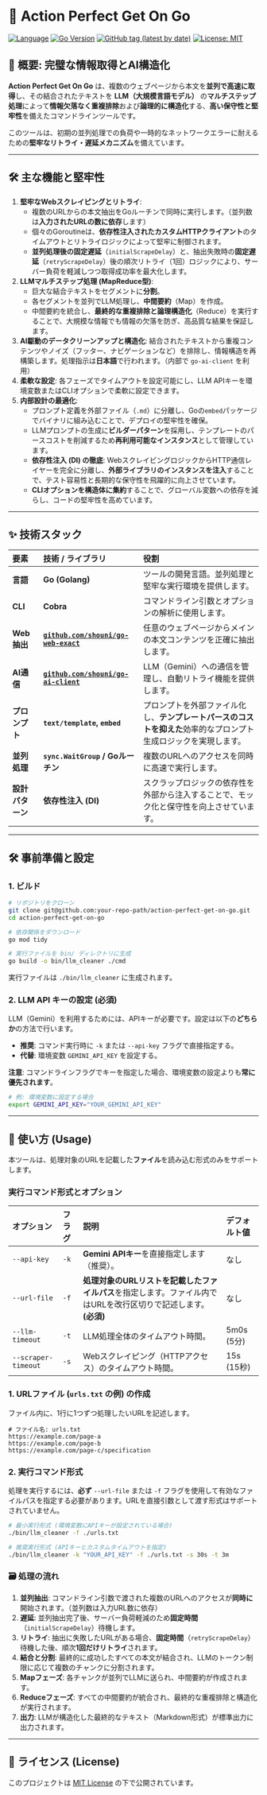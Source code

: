 # 🤖 Action Perfect Get On Go

[![Language](https://img.shields.io/badge/Language-Go-blue)](https://golang.org/)
[![Go Version](https://img.shields.io/github/go-mod/go-version/shouni/action-perfect-get-on-go)](https://golang.org/)
[![GitHub tag (latest by date)](https://img.shields.io/github/v/tag/shouni/action-perfect-get-on-go)](https://github.com/shouni/action-perfect-get-on-go/tags)
[![License: MIT](https://img.shields.io/badge/License-MIT-yellow.svg)](https://opensource.org/licenses/MIT)

## 🌟 概要: 完璧な情報取得とAI構造化

**Action Perfect Get On Go** は、複数のウェブページから本文を**並列で高速に取得**し、その結合されたテキストを **LLM（大規模言語モデル）** の**マルチステップ処理**によって**情報欠落なく重複排除**および**論理的に構造化**する、**高い保守性と堅牢性**を備えたコマンドラインツールです。

このツールは、初期の並列処理での負荷や一時的なネットワークエラーに耐えるための**堅牢なリトライ・遅延メカニズム**を備えています。

-----

## 🛠️ 主な機能と堅牢性

1.  **堅牢なWebスクレイピングとリトライ**:
    * 複数のURLからの本文抽出をGoルーチンで同時に実行します。（並列数は**入力されたURLの数に依存**します）
    * 個々のGoroutineは、**依存性注入されたカスタムHTTPクライアント**のタイムアウトとリトライロジックによって堅牢に制御されます。
    * **並列処理後の固定遅延**（`initialScrapeDelay`）と、抽出失敗時の**固定遅延**（`retryScrapeDelay`）後の順次リトライ（1回）ロジックにより、サーバー負荷を軽減しつつ取得成功率を最大化します。
2.  **LLMマルチステップ処理 (MapReduce型)**:
    * 巨大な結合テキストをセグメントに**分割**。
    * 各セグメントを並列でLLM処理し、**中間要約**（Map）を作成。
    * 中間要約を統合し、**最終的な重複排除と論理構造化**（Reduce）を実行することで、大規模な情報でも情報の欠落を防ぎ、高品質な結果を保証します。
3.  **AI駆動のデータクリーンアップと構造化**: 結合されたテキストから重複コンテンツやノイズ（フッター、ナビゲーションなど）を排除し、情報構造を再構築します。処理指示は**日本語**で行われます。（内部で `go-ai-client` を利用）
4.  **柔軟な設定**: 各フェーズでタイムアウトを設定可能にし、LLM APIキーを環境変数またはCLIオプションで柔軟に設定できます。
5.  **内部設計の最適化**:
    * プロンプト定義を外部ファイル（`.md`）に分離し、Goの`embed`パッケージでバイナリに組み込むことで、デプロイの堅牢性を確保。
    * LLMプロンプトの生成に**ビルダーパターン**を採用し、テンプレートのパースコストを削減するため**再利用可能なインスタンス**として管理しています。
    * **依存性注入 (DI) の徹底**: WebスクレイピングロジックからHTTP通信レイヤーを完全に分離し、**外部ライブラリのインスタンスを注入**することで、テスト容易性と長期的な保守性を飛躍的に向上させています。
    * **CLIオプションを構造体に集約**することで、グローバル変数への依存を減らし、コードの堅牢性を高めています。

-----

## ✨ 技術スタック

| 要素 | 技術 / ライブラリ | 役割 |
| :--- | :--- | :--- |
| **言語** | **Go (Golang)** | ツールの開発言語。並列処理と堅牢な実行環境を提供します。 |
| **CLI** | **Cobra** | コマンドライン引数とオプションの解析に使用します。 |
| **Web抽出** | **[`github.com/shouni/go-web-exact`](https://github.com/shouni/go-web-exact)** | 任意のウェブページからメインの本文コンテンツを正確に抽出します。 |
| **AI通信** | **[`github.com/shouni/go-ai-client`](https://github.com/shouni/go-ai-client)** | LLM（Gemini）への通信を管理し、自動リトライ機能を提供します。 |
| **プロンプト** | **`text/template`, `embed`** | プロンプトを外部ファイル化し、**テンプレートパースのコストを抑えた**効率的なプロンプト生成ロジックを実現します。 |
| **並列処理** | **`sync.WaitGroup` / Goルーチン** | 複数のURLへのアクセスを同時に高速で実行します。 |
| **設計パターン** | **依存性注入 (DI)** | スクラップロジックの依存性を外部から注入することで、モック化と保守性を向上させています。 |

-----

## 🛠️ 事前準備と設定

### 1\. ビルド

```bash
# リポジトリをクローン
git clone git@github.com:your-repo-path/action-perfect-get-on-go.git
cd action-perfect-get-on-go

# 依存関係をダウンロード
go mod tidy

# 実行ファイルを bin/ ディレクトリに生成
go build -o bin/llm_cleaner ./cmd
```

実行ファイルは `./bin/llm_cleaner` に生成されます。

### 2\. LLM API キーの設定 (必須)

LLM（Gemini）を利用するためには、APIキーが必要です。設定は以下の**どちらか**の方法で行います。

* **推奨**: コマンド実行時に `-k` または `--api-key` フラグで直接指定する。
* **代替**: 環境変数 `GEMINI_API_KEY` を設定する。

**注意**: コマンドラインフラグでキーを指定した場合、環境変数の設定よりも**常に優先されます**。

```bash
# 例: 環境変数に設定する場合
export GEMINI_API_KEY="YOUR_GEMINI_API_KEY" 
```

-----

## 🚀 使い方 (Usage)

本ツールは、処理対象のURLを記載した**ファイル**を読み込む形式のみをサポートします。

### 実行コマンド形式とオプション

| オプション | フラグ | 説明 | デフォルト値 |
| :--- | :--- | :--- | :--- |
| `--api-key` | `-k` | **Gemini APIキー**を直接指定します（推奨）。 | なし |
| `--url-file` | `-f` | **処理対象のURLリストを記載したファイルパス**を指定します。ファイル内ではURLを改行区切りで記述します。 **(必須)** | なし |
| `--llm-timeout` | `-t` | LLM処理全体のタイムアウト時間。 | 5m0s (5分) |
| `--scraper-timeout` | `-s` | Webスクレイピング（HTTPアクセス）のタイムアウト時間。 | 15s (15秒) |

### 1\. URLファイル (`urls.txt` の例) の作成

ファイル内に、1行に1つずつ処理したいURLを記述します。

```text
# ファイル名: urls.txt
https://example.com/page-a
https://example.com/page-b
https://example.com/page-c/specification
```

### 2\. 実行コマンド形式

処理を実行するには、**必ず** `--url-file` または `-f` フラグを使用して有効なファイルパスを指定する必要があります。URLを直接引数として渡す形式はサポートされていません。

```bash
# 最小実行形式 (環境変数にAPIキーが設定されている場合)
./bin/llm_cleaner -f ./urls.txt

# 推奨実行形式 (APIキーとカスタムタイムアウトを指定)
./bin/llm_cleaner -k "YOUR_API_KEY" -f ./urls.txt -s 30s -t 3m
```

### 🗃️ 処理の流れ

1.  **並列抽出**: コマンドライン引数で渡された複数のURLへのアクセスが**同時に**開始されます。（並列数は入力URL数に依存）
2.  **遅延**: 並列抽出完了後、サーバー負荷軽減のため**固定時間**（`initialScrapeDelay`）待機します。
3.  **リトライ**: 抽出に失敗したURLがある場合、**固定時間**（`retryScrapeDelay`）待機した後、順次**1回だけリトライ**されます。
4.  **結合と分割**: 最終的に成功したすべての本文が結合され、LLMのトークン制限に応じて複数のチャンクに分割されます。
5.  **Mapフェーズ**: 各チャンクが並列でLLMに送られ、中間要約が作成されます。
6.  **Reduceフェーズ**: すべての中間要約が統合され、最終的な重複排除と構造化が実行されます。
7.  **出力**: LLMが構造化した最終的なテキスト（Markdown形式）が標準出力に出力されます。

-----

## 📜 ライセンス (License)

このプロジェクトは [MIT License](https://opensource.org/licenses/MIT) の下で公開されています。
